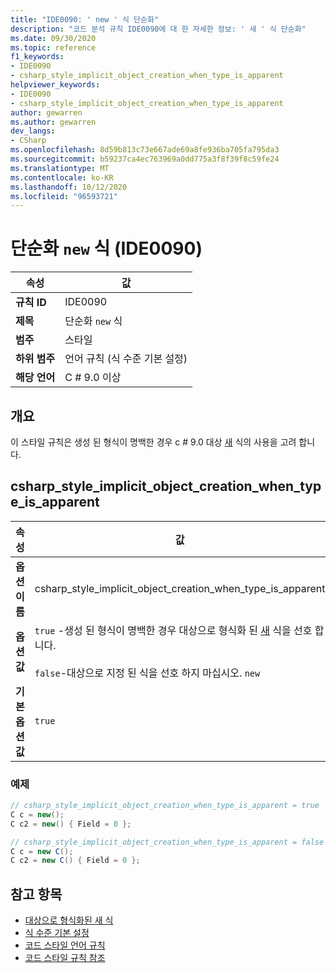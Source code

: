 ```yaml
---
title: "IDE0090: ' new ' 식 단순화"
description: "코드 분석 규칙 IDE0090에 대 한 자세한 정보: ' 새 ' 식 단순화"
ms.date: 09/30/2020
ms.topic: reference
f1_keywords:
- IDE0090
- csharp_style_implicit_object_creation_when_type_is_apparent
helpviewer_keywords:
- IDE0090
- csharp_style_implicit_object_creation_when_type_is_apparent
author: gewarren
ms.author: gewarren
dev_langs:
- CSharp
ms.openlocfilehash: 8d59b813c73e667ade69a8fe936ba705fa795da3
ms.sourcegitcommit: b59237ca4ec763969a0dd775a3f8f39f8c59fe24
ms.translationtype: MT
ms.contentlocale: ko-KR
ms.lasthandoff: 10/12/2020
ms.locfileid: "96593721"
---
```

# <a name="simplify-new-expression-ide0090"></a>단순화 `new` 식 (IDE0090)

|속성|값|
|-|-|
| **규칙 ID** | IDE0090 |
| **제목** | 단순화 `new` 식 |
| **범주** | 스타일 |
| **하위 범주** | 언어 규칙 (식 수준 기본 설정) |
| **해당 언어** | C # 9.0 이상 |

## <a name="overview"></a>개요

이 스타일 규칙은 생성 된 형식이 명백한 경우 c # 9.0 대상 [새](/dotnet/csharp/language-reference/proposals/csharp-9.0/target-typed-new) 식의 사용을 고려 합니다.

## <a name="csharp_style_implicit_object_creation_when_type_is_apparent"></a>csharp_style_implicit_object_creation_when_type_is_apparent

|속성|값|
|-|-|
| **옵션 이름** | csharp_style_implicit_object_creation_when_type_is_apparent
| **옵션 값** | `true` -생성 된 형식이 명백한 경우 대상으로 형식화 된 [새](/dotnet/csharp/language-reference/proposals/csharp-9.0/target-typed-new) 식을 선호 합니다.<br /><br /> `false`-대상으로 지정 된 식을 선호 하지 마십시오. `new` |
| **기본 옵션 값** | `true` |

### <a name="example"></a>예제

```csharp
// csharp_style_implicit_object_creation_when_type_is_apparent = true
C c = new();
C c2 = new() { Field = 0 };

// csharp_style_implicit_object_creation_when_type_is_apparent = false
C c = new C();
C c2 = new C() { Field = 0 };
```

## <a name="see-also"></a>참고 항목

- [대상으로 형식화된 새 식](/dotnet/csharp/language-reference/proposals/csharp-9.0/target-typed-new)
- [식 수준 기본 설정](expression-level-preferences.md)
- [코드 스타일 언어 규칙](language-rules.md)
- [코드 스타일 규칙 참조](index.md)
